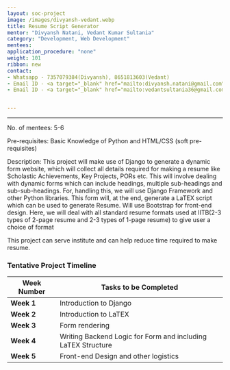 ```yaml
---
layout: soc-project
image: /images/divyansh-vedant.webp
title: Resume Script Generator
mentor: "Divyansh Natani, Vedant Kumar Sultania"
category: "Development, Web Development"
mentees:
application_procedure: "none"
weight: 101
ribbon: new
contact:
- Whatsapp - 7357079384(Divyansh), 8651813603(Vedant)
- Email ID - <a target="_blank" href="mailto:divyansh.natani@gmail.com">divyansh.natani@gmail.com</a> 
- Email ID - <a target="_blank" href="mailto:vedantsultania36@gmail.com">vedantsultania36@gmail.com</a> 


---
```


---

<!--break-->

No. of mentees: 5-6

Pre-requisites: Basic Knowledge of Python and HTML/CSS (soft pre-requisites)


Description:
This project will make use of Django to generate a dynamic form website, which will collect all details required for making a resume like Scholastic Achievements, Key Projects, PORs etc.
This will involve dealing with dynamic forms which can include headings, multiple sub-headings and sub-sub-headings. For, handling this, we will use Django Framework and other Python libraries. This form will, at the end, generate a LaTEX script which can be used to generate Resume. Will use Bootstrap for front-end design.
Here, we will deal with all standard resume formats used at IITB(2-3 types of 2-page resume and 2-3 types of 1-page resume) to give user a choice of format 

This project can serve institute and can help reduce time required to make resume.

<!--break-->

### Tentative Project Timeline
<!--break-->

|Week Number  | Tasks to be Completed|
|--- | --- | 
|**Week 1** | Introduction to Django |
|**Week 2** | Introduction to LaTEX |
|**Week 3** | Form rendering |
|**Week 4** | Writing Backend Logic for Form and including LaTEX Structure |
|**Week 5** | Front-end Design and other logistics |



<!--break-->
